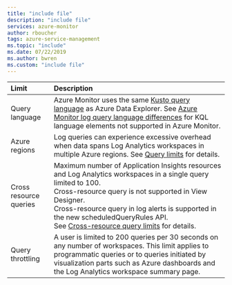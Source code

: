```yaml
---
title: "include file" 
description: "include file" 
services: azure-monitor
author: rboucher
tags: azure-service-management
ms.topic: "include"
ms.date: 07/22/2019
ms.author: bwren
ms.custom: "include file"
---
```


| Limit | Description |
|:---|:---|
| Query language | Azure Monitor uses the same [Kusto query language](/azure/kusto/query/) as Azure Data Explorer. See [Azure Monitor log query language differences](../articles/azure-monitor/log-query/data-explorer-difference.md) for KQL language elements not supported in Azure Monitor. |
| Azure regions | Log queries can experience excessive overhead when data spans Log Analytics workspaces in multiple Azure regions. See [Query limits](../articles/azure-monitor/log-query/scope.md#query-limits) for details. |
| Cross resource queries | Maximum number of Application Insights resources and Log Analytics workspaces in a single query limited to 100.<br>Cross-resource query is not supported in View Designer.<br>Cross-resource query in log alerts is supported in the new scheduledQueryRules API.<br>See [Cross-resource query limits](../articles/azure-monitor/log-query/cross-workspace-query.md#cross-resource-query-limits) for details. |
| Query throttling | A user is limited to 200 queries per 30 seconds on any number of workspaces. This limit applies to programmatic queries or to queries initiated by visualization parts such as Azure dashboards and the Log Analytics workspace summary page. |
